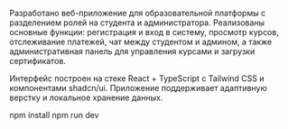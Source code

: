 Разработано веб-приложение для образовательной платформы с разделением ролей на студента и администратора. Реализованы основные функции: регистрация и вход в систему, просмотр курсов, отслеживание платежей, чат между студентом и админом, а также административная панель для управления курсами и загрузки сертификатов.

Интерфейс построен на стеке React + TypeScript с Tailwind CSS и компонентами shadcn/ui. Приложение поддерживает адаптивную верстку и локальное хранение данных.

npm install
npm run dev

